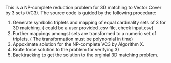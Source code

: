 This is a NP-complete reduction problem for 3D matching to Vector Cover by 3 sets (VC3).
The source code is guided by the following procedure:
1) Generate symbolic triplets and mapping of equal cardinality sets of 3 for 3D matching. ( could be a user provided .csv file, check input.csv)
2) Further mappings amongst sets are transformed to a numeric set of triplets. ( The transformation must be polynomial in time)
3) Appoximate solution for the NP-complete VC3 by Algorithm X.
4) Brute force solution to the problem for verifying 3)
5) Backtracking to get the solution to the orginial 3D matching problem.


   

